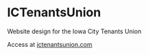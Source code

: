 # ICTenantsUnion
Website design for the Iowa City Tenants Union

Access at [ictenantsunion.com](https://www.ictenantsunion.com)